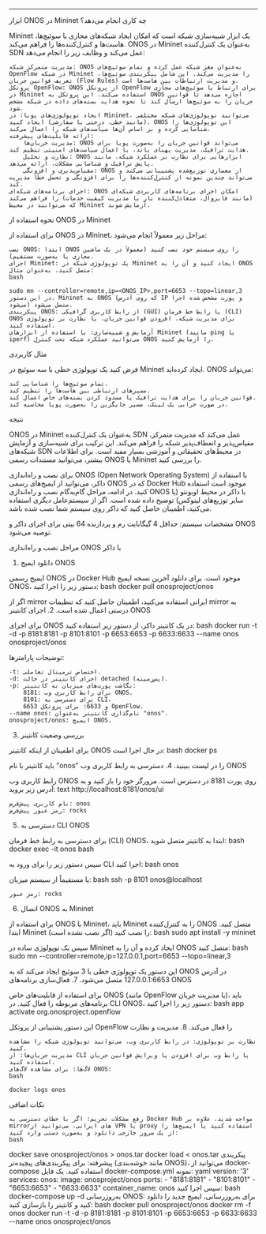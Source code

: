 ----
ابزار ONOS در Mininet چه کاری انجام می‌دهد؟

Mininet یک ابزار شبیه‌سازی شبکه است که امکان ایجاد شبکه‌های مجازی با سوئیچ‌ها، هاست‌ها و کنترل‌کننده‌ها را فراهم می‌کند. ONOS در Mininet به‌عنوان یک کنترل‌کننده SDN عمل می‌کند و وظایف زیر را انجام می‌دهد:

    مدیریت متمرکز شبکه: ONOS به‌عنوان مغز شبکه عمل کرده و تمام سوئیچ‌های OpenFlow در شبکه Mininet را مدیریت می‌کند. این شامل پیکربندی سوئیچ‌ها، تعریف قوانین جریان (Flow Rules) و مدیریت ارتباطات بین هاست‌ها است.
    پروتکل OpenFlow: ONOS از پروتکل OpenFlow برای ارتباط با سوئیچ‌های مجازی در Mininet استفاده می‌کند. این پروتکل به ONOS اجازه می‌دهد تا قوانین جریان را به سوئیچ‌ها ارسال کند تا نحوه هدایت بسته‌های داده در شبکه مشخص شود.
    ایجاد توپولوژی‌های پویا: در Mininet، می‌توانید توپولوژی‌های شبکه مختلفی (مانند خطی، درختی یا سفارشی) ایجاد کنید. ONOS این توپولوژی‌ها را شناسایی کرده و بر اساس آن‌ها سیاست‌های شبکه را اعمال می‌کند.
    ارائه قابلیت‌های پیشرفته:
        مدیریت جریان‌ها: ONOS می‌تواند قوانین جریان را به‌صورت پویا برای هدایت ترافیک، مدیریت پهنای باند، یا اعمال سیاست‌های امنیتی تنظیم کند.
        نظارت و تحلیل: ONOS ابزارهایی برای نظارت بر عملکرد شبکه، مانند پایش ترافیک و شناسایی مشکلات، ارائه می‌دهد.
        مقیاس‌پذیری و افزونگی: ONOS از معماری توزیع‌شده پشتیبانی می‌کند و می‌تواند چندین نمونه از کنترل‌کننده‌ها را برای افزونگی و تحمل خطا مدیریت کند.
    اجرای برنامه‌های شبکه‌ای: ONOS امکان اجرای برنامه‌های کاربردی شبکه‌ای (مانند فایروال، متعادل‌کننده بار یا مدیریت کیفیت خدمات) را فراهم می‌کند که می‌توانند در محیط Mininet آزمایش شوند.

نحوه استفاده از ONOS در Mininet

برای استفاده از ONOS در Mininet، مراحل زیر معمولاً انجام می‌شود:

    نصب ONOS: ابتدا ONOS را روی سیستم خود نصب کنید (معمولاً در یک ماشین مجازی یا به‌صورت مستقیم).
    اجرای Mininet: یک توپولوژی شبکه در Mininet ایجاد کنید و آن را به ONOS متصل کنید. به‌عنوان مثال:
    bash

    sudo mn --controller=remote,ip=<ONOS_IP>,port=6653 --topo=linear,3
    در این دستور، Mininet به ONOS (که روی آدرس IP و پورت مشخص شده اجرا می‌شود) متصل می‌شود.
    پیکربندی ONOS: از رابط کاربری گرافیکی (GUI) یا رابط خط فرمان (CLI) ONOS برای مدیریت شبکه، افزودن قوانین جریان، یا نظارت بر توپولوژی استفاده کنید.
    آزمایش و شبیه‌سازی: با استفاده از ابزارهای Mininet (مانند ping یا iperf) می‌توانید عملکرد شبکه تحت کنترل ONOS را آزمایش کنید.

مثال کاربردی

فرض کنید یک توپولوژی خطی با سه سوئیچ در Mininet ایجاد کرده‌اید. ONOS می‌تواند:

    تمام سوئیچ‌ها را شناسایی کند.
    مسیرهای ارتباطی بین هاست‌ها را تنظیم کند.
    قوانین جریان را برای هدایت ترافیک یا مسدود کردن بسته‌های خاص اعمال کند.
    در صورت خرابی یک لینک، مسیر جایگزین را به‌صورت پویا محاسبه کند.

نتیجه

ONOS در Mininet به‌عنوان یک کنترل‌کننده SDN عمل می‌کند که مدیریت متمرکز، مقیاس‌پذیر و انعطاف‌پذیر شبکه را فراهم می‌کند. این ترکیب برای شبیه‌سازی و آزمایش شبکه‌های SDN در محیط‌های تحقیقاتی و آموزشی بسیار مفید است. برای اطلاعات بیشتر، می‌توانید مستندات رسمی ONOS یا Mininet را بررسی کنید.



برای نصب و راه‌اندازی ONOS (Open Network Operating System) با استفاده از داکر، می‌توانید از ایمیج‌های رسمی ONOS که در Docker Hub موجود است استفاده کنید. در ادامه، مراحل گام‌به‌گام نصب و راه‌اندازی ONOS با داکر در محیط اوبونتو (یا سایر توزیع‌های لینوکس) توضیح داده شده است. اگر از سیستم‌عامل دیگری استفاده می‌کنید، اطمینان حاصل کنید که داکر روی سیستم شما نصب شده باشد.

مشخصات سیستم: حداقل 4 گیگابایت رم و پردازنده 64 بیتی برای اجرای داکر و ONOS توصیه می‌شود.


مراحل نصب و راه‌اندازی ONOS با داکر
1. دانلود ایمیج ONOS

ایمیج رسمی ONOS در Docker Hub موجود است. برای دانلود آخرین نسخه ایمیج ONOS، دستور زیر را اجرا کنید:
bash
docker pull onosproject/onos

اگر از mirror ایرانی استفاده می‌کنید، اطمینان حاصل کنید که تنظیمات mirror به درستی اعمال شده است.
2. اجرای کانتینر ONOS

برای اجرای ONOS در یک کانتینر داکر، از دستور زیر استفاده کنید:
bash
docker run -t -d -p 8181:8181 -p 8101:8101 -p 6653:6653 -p 6633:6633 --name onos onosproject/onos

توضیحات پارامترها:

    -t: اختصاص ترمینال تعاملی.
    -d: اجرای کانتینر در حالت detached (پس‌زمینه).
    -p: نگاشت پورت‌های میزبان به کانتینر:
        8181: برای رابط کاربری وب ONOS.
        8101: برای دسترسی به CLI.
        6653 و 6633: برای پروتکل OpenFlow.
    --name onos: نام‌گذاری کانتینر به‌عنوان "onos".
    onosproject/onos: ایمیج ONOS.

3. بررسی وضعیت کانتینر

برای اطمینان از اینکه کانتینر ONOS در حال اجرا است:
bash
docker ps

باید کانتینر با نام "onos" را در لیست ببینید.
4. دسترسی به رابط کاربری وب ONOS

رابط کاربری وب ONOS روی پورت 8181 در دسترس است. مرورگر خود را باز کنید و به آدرس زیر بروید:
text
http://localhost:8181/onos/ui

    نام کاربری پیش‌فرض: onos
    رمز عبور پیش‌فرض: rocks

5. دسترسی به CLI ONOS

برای دسترسی به رابط خط فرمان (CLI) ONOS، ابتدا به کانتینر متصل شوید:
bash
docker exec -it onos bash

سپس دستور زیر را برای ورود به CLI اجرا کنید:
bash
onos

یا مستقیماً از سیستم میزبان:
bash
ssh -p 8101 onos@localhost

    رمز عبور: rocks

6. اتصال ONOS به Mininet

برای استفاده از ONOS با Mininet، باید Mininet را به کنترل‌کننده ONOS متصل کنید. ابتدا Mininet را نصب کنید (اگر نصب نشده است):
bash
sudo apt install -y mininet

سپس یک توپولوژی ساده در Mininet ایجاد کرده و آن را به ONOS متصل کنید:
bash
sudo mn --controller=remote,ip=127.0.0.1,port=6653 --topo=linear,3

این دستور یک توپولوژی خطی با 3 سوئیچ ایجاد می‌کند که به ONOS در آدرس 127.0.0.1:6653 متصل می‌شود.
7. فعال‌سازی برنامه‌های ONOS

برای استفاده از قابلیت‌های خاص ONOS (مانند OpenFlow یا مدیریت جریان)، باید برنامه‌های مربوطه را فعال کنید. در CLI ONOS، دستور زیر را اجرا کنید:
bash
app activate org.onosproject.openflow

این دستور پشتیبانی از پروتکل OpenFlow را فعال می‌کند.
8. مدیریت و نظارت

    نظارت بر توپولوژی: در رابط کاربری وب، می‌توانید توپولوژی شبکه را مشاهده کنید.
    مدیریت جریان‌ها: از CLI یا رابط وب برای افزودن یا ویرایش قوانین جریان استفاده کنید.
    لاگ‌ها: برای مشاهده لاگ‌های ONOS:
    bash

    docker logs onos

نکات اضافی

    رفع مشکلات تحریم: اگر با خطای دسترسی به Docker Hub مواجه شدید، علاوه بر mirrorهای ایرانی، می‌توانید از VPN یا proxy استفاده کنید یا ایمیج‌ها را از یک سرور خارجی دانلود و به‌صورت دستی وارد کنید:
    bash

docker save onosproject/onos > onos.tar
docker load < onos.tar
پیکربندی پیشرفته: برای پیکربندی‌های پیچیده‌تر (مانند خوشه‌بندی ONOS)، می‌توانید از docker-compose استفاده کنید. یک فایل docker-compose.yml نمونه:
yaml
version: '3'
services:
  onos:
    image: onosproject/onos
    ports:
      - "8181:8181"
      - "8101:8101"
      - "6653:6653"
      - "6633:6633"
    container_name: onos
سپس اجرا کنید:
bash
docker-compose up -d
به‌روزرسانی ONOS: برای به‌روزرسانی، ایمیج جدید را دانلود کنید و کانتینر را بازسازی کنید:
bash
docker pull onosproject/onos
docker rm -f onos
docker run -t -d -p 8181:8181 -p 8101:8101 -p 6653:6653 -p 6633:6633 --name onos onosproject/onos


